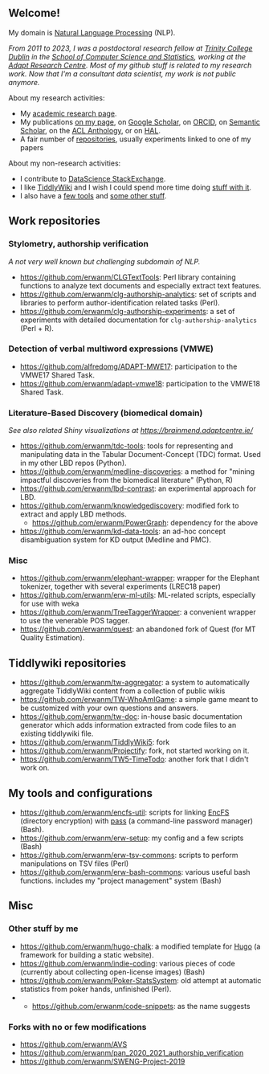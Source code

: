 
## Welcome!


My domain is [Natural Language Processing](https://en.wikipedia.org/wiki/Natural_language_processing) (NLP).

*From 2011 to 2023, I was a postdoctoral research fellow at [Trinity College Dublin](http://www.tcd.ie)  in the [School of Computer Science and Statistics](http://www.scss.tcd.ie/), working at the [Adapt Research Centre](https://www.adaptcentre.ie/). Most of my github stuff is related to my research work. Now that I'm a consultant data scientist, my work is not public anymore.*

About my research activities:

- My [academic research page](https://erwanmoreau.info/academic-cv).
- My publications [on my page](https://www.scss.tcd.ie/~moreaue/#Publications), on [Google Scholar](https://scholar.google.com/citations?user=ciatfzAAAAAJ), on [ORCID](https://orcid.org/0000-0001-7692-526X), on [Semantic Scholar](https://www.semanticscholar.org/author/Erwan-Moreau/2156958), on the [ACL Anthology](https://aclanthology.org/people/e/erwan-moreau/), or on [HAL](https://cv.archives-ouvertes.fr/erwan-moreau).
- A fair number of [repositories](#work-repositories), usually experiments linked to one of my papers


About my non-research activities:

- I contribute to [DataScience StackExchange](https://datascience.stackexchange.com/users/64377/erwan).
- I like [TiddlyWiki](https://tiddlywiki.com/) and I wish I could spend more time doing [stuff with it](#tiddlywiki-repositories).
- I also have a [few tools](#my-tools-and-configurations) and [some other stuff](#misc).


## Work repositories

### Stylometry, authorship verification


*A not very well known but challenging subdomain of NLP.*

- https://github.com/erwanm/CLGTextTools:  Perl library containing functions to analyze text documents and especially extract text features.
- https://github.com/erwanm/clg-authorship-analytics: set of scripts and libraries to perform author-identification related tasks (Perl).
- https://github.com/erwanm/clg-authorship-experiments: a set of experiments with detailed documentation for `clg-authorship-analytics` (Perl + R).
 

### Detection of verbal multiword expressions (VMWE)

- https://github.com/alfredomg/ADAPT-MWE17: participation to the VMWE17 Shared Task.
- https://github.com/erwanm/adapt-vmwe18: participation to the VMWE18 Shared Task.
  

### Literature-Based Discovery (biomedical domain)

*See also related Shiny visualizations at https://brainmend.adaptcentre.ie/*

- https://github.com/erwanm/tdc-tools: tools for representing and manipulating data in the Tabular Document-Concept (TDC) format. Used in my other LBD repos (Python).
- https://github.com/erwanm/medline-discoveries: a method for "mining impactful discoveries from the biomedical literature" (Python, R)
- https://github.com/erwanm/lbd-contrast: an experimental approach for LBD.
- https://github.com/erwanm/knowledgediscovery: modified fork to extract and apply LBD methods.
   - https://github.com/erwanm/PowerGraph: dependency for the above 
- https://github.com/erwanm/kd-data-tools: an ad-hoc concept disambiguation system for KD output (Medline and PMC).

### Misc

- https://github.com/erwanm/elephant-wrapper: wrapper for the Elephant tokenizer, together with several experiments (LREC18 paper)
- https://github.com/erwanm/erw-ml-utils: ML-related scripts, especially for use with weka
- https://github.com/erwanm/TreeTaggerWrapper: a convenient wrapper to use the venerable POS tagger.
- https://github.com/erwanm/quest: an abandoned fork of Quest (for MT Quality Estimation).


## Tiddlywiki repositories

- https://github.com/erwanm/tw-aggregator: a system to automatically aggregate TiddlyWiki content from a collection of public wikis 
- https://github.com/erwanm/TW-WhoAmIGame: a simple game meant to be customized with your own questions and answers.
- https://github.com/erwanm/tw-doc: in-house basic documentation generator which adds information extracted from code files to an existing tiddlywiki file. 
- https://github.com/erwanm/TiddlyWiki5: fork
- https://github.com/erwanm/Projectify: fork, not started working on it.
- https://github.com/erwanm/TW5-TimeTodo: another fork that I didn't work on.

## My tools and configurations

- https://github.com/erwanm/encfs-util: scripts for linking [EncFS](https://github.com/vgough/encfs) (directory encryption) with [pass](https://www.passwordstore.org/) (a command-line password manager) (Bash).
- https://github.com/erwanm/erw-setup: my config and a few scripts (Bash)
- https://github.com/erwanm/erw-tsv-commons: scripts to perform manipulations on TSV files (Perl)
- https://github.com/erwanm/erw-bash-commons: various useful bash functions. includes my "project management" system (Bash)

## Misc

### Other stuff by me

- https://github.com/erwanm/hugo-chalk: a modified template for [Hugo](https://gohugo.io/) (a framework for building a static website). 
- https://github.com/erwanm/indie-coding: various pieces of code (currently about collecting open-license images) (Bash)
- https://github.com/erwanm/Poker-StatsSystem: old attempt at automatic statistics from poker hands, unfinished (Perl).
- - https://github.com/erwanm/code-snippets: as the name suggests

### Forks with no or few modifications

- https://github.com/erwanm/AVS
- https://github.com/erwanm/pan_2020_2021_authorship_verification
- https://github.com/erwanm/SWENG-Project-2019
